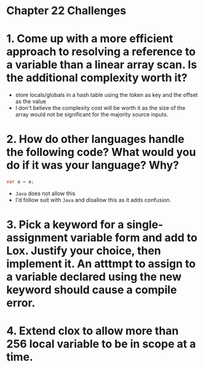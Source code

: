 Chapter 22 Challenges
=====================

# 1. Come up with a more efficient approach to resolving a reference to a variable than a linear array scan. Is the additional complexity worth it?

* store locals/globals in a hash table using the token as key and the offset as the value
* I don't believe the complexity cost will be worth it as the size of the array would not be significant for the majority source inputs.

# 2. How do other languages handle the following code? What would you do if it was your language? Why?

```java
var a = a;
```
* `Java` does not allow this
* I'd follow suit with `Java` and disallow this as it adds confusion.

# 3. Pick a keyword for a single-assignment variable form and add to Lox. Justify your choice, then implement it. An atttmpt to assign to a variable declared using the new keyword should cause a compile error.

# 4. Extend clox to allow more than 256 local variable to be in scope at a time.
